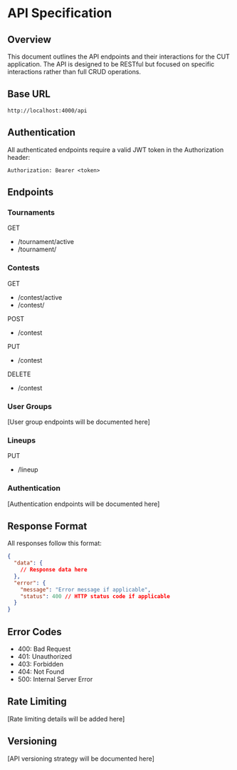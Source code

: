 # API Specification

## Overview

This document outlines the API endpoints and their interactions for the CUT application. The API is designed to be RESTful but focused on specific interactions rather than full CRUD operations.

## Base URL

```
http://localhost:4000/api
```

## Authentication

All authenticated endpoints require a valid JWT token in the Authorization header:

```
Authorization: Bearer <token>
```

## Endpoints

### Tournaments

GET

- /tournament/active
- /tournament/<id>

### Contests

GET

- /contest/active
- /contest/<id>

POST

- /contest

PUT

- /contest

DELETE

- /contest

### User Groups

[User group endpoints will be documented here]

### Lineups

PUT

- /lineup

### Authentication

[Authentication endpoints will be documented here]

## Response Format

All responses follow this format:

```json
{
  "data": {
    // Response data here
  },
  "error": {
    "message": "Error message if applicable",
    "status": 400 // HTTP status code if applicable
  }
}
```

## Error Codes

- 400: Bad Request
- 401: Unauthorized
- 403: Forbidden
- 404: Not Found
- 500: Internal Server Error

## Rate Limiting

[Rate limiting details will be added here]

## Versioning

[API versioning strategy will be documented here]
